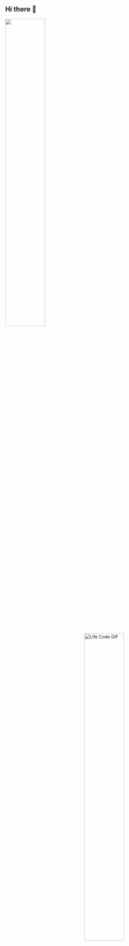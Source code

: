 ## Hi there 👋

<!--
**eleveyuan/eleveyuan** is a ✨ _special_ ✨ repository because its `README.md` (this file) appears on your GitHub profile.

Here are some ideas to get you started:

- 🔭 I’m currently working on ...
- 🌱 I’m currently learning ...
- 👯 I’m looking to collaborate on ...
- 🤔 I’m looking for help with ...
- 💬 Ask me about ...
- 📫 How to reach me: ...
- 😄 Pronouns: ...
- ⚡ Fun fact: ...
-->


<p>
<img width="50%" align="left" src="https://github-readme-stats.vercel.app/api?username=eleveyuan&show_icons=true&hide_border=true" />
<img align="right" src="https://media3.giphy.com/media/v1.Y2lkPTc5MGI3NjExNnFzeHVqZ21seDVtYWhxaTV1MXZyZDhrajFpcGNpbTY2ajY0YjFpdiZlcD12MV9pbnRlcm5hbF9naWZfYnlfaWQmY3Q9Zw/ZVik7pBtu9dNS/giphy.gif" alt="Life Code GIF" width="50%">
</p>
